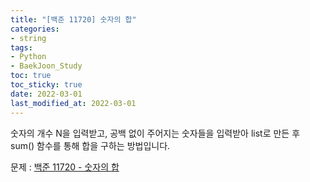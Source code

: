 ```yaml
---
title: "[백준 11720] 숫자의 합"
categories: 
- string
tags:
- Python
- BaekJoon_Study
toc: true
toc_sticky: true
date: 2022-03-01
last_modified_at: 2022-03-01
---
```


숫자의 개수 N을 입력받고, 공백 없이 주어지는 숫자들을 입력받아 list로 만든 후 sum() 함수를 통해 합을 구하는 방법입니다.

문제 : [백준 11720 - 숫자의 합](https://www.acmicpc.net/problem/11720)

<script src="https://gist.github.com/Ryumaker/0ea643a6ef1351f311c321999477b2bd.js"></script>